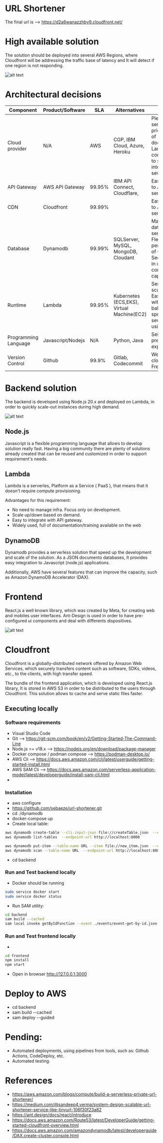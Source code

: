 # URL Shortener

The final url is --> https://d2a6wanazzhby9.cloudfront.net/


# High available solution

The solution should be deployed into several AWS Regions, where Cloudfront will be addressing the traffic base of latency and It will detect if one region is not responding.

![alt text](./diagrams/high_availability_overview.png)

# Architectural decisions

| Component | Product/Software | SLA | Alternatives | Decicision|
| ------------- | ---- | ------------- | ------------- | ------------- |
| Cloud provider | N/A | AWS  | CGP, IBM Cloud, Azure, Heroku| Plenty of services. Several pricing plans. Lot of documentation. Large technical community. Easy to scale due to integration with several services. |
| API Gateway | AWS API Gateway | 99.95% | IBM API Connect, Cloudflare, | Easy integration to AWS's services  |
| CDN | Cloudfront  | 99.99% |  | Easy integration to AWS's services  |
| Database | Dynamodb  | 99.99% | SQLServer, MySQL, MongoDB, Cloudant | Managed NoSQL database - serverless. Flexible. High performance. Use of Global Secondary Index in order to avoid consume of capacity.   |
| Runtime | Lambda  |  99.95% | Kubernetes (ECS,EKS), Virtual Machine(EC2) | Serverless+Auto-scale instances. Easy integration with load balancers and spread across several Regions using Coudfront.  |
| Programming Language | Javascript/Nodejs  | N/A | Python, Java | Selected due to previous experience |
| Version Control | Github  | 99.9% | Gitlab, Codecommit | Well known cloud-based tool. Free. |


# Backend solution

The backend is developed using Node.js 20.x and deployed on Lambda, in order to quickly scale-out instances during high demand.

![alt text](./diagrams/backend_overview.drawio.png)

## Node.js

Javascript is a flexible programming language that allows to develop solution really fast. Having a big community there are plenty of solutions
already created that can be reused and customized in order to support requirement's needs.

## Lambda

Lambda is a serverles, Platform as a Service ( PaaS ), that means that it doesn't require compute provisioning.

Advantages for this requirement:
- No need to manage infra. Focus only on development.
- Scale up/down based on demand.
- Easy to integrate with API gateway.
- Widely used, full of documentation/training available on the web

## DynamoDB

Dynamodb provides a serverless solution that speed up the development and scale of the solution. As a JSON documento databases, It provides easy integration to Javascript (node.js) applications.

Additionally, AWS have several features that can improve the capacity, such as Amazon DynamoDB Accelerator (DAX).

# Frontend

React.js a well known library, which was created by Meta, for creating web and mobiles user interfaces.
Ant-Design is used in order to have pre-configured ui components and deal with differents dispositives.

![alt text](./diagrams/frontend_overview.drawio.png)

# Cloudfront

Cloudfront is a globally-distributed network offered by Amazon Web Services, which securely transfers content such as software, SDKs, videos, etc., to the clients, with high transfer speed.

The bundle of the frontend application, which is developed using React.js library, It is stored in AWS S3 in order to be distributed to the users through Cloudfront. 
This solution allows to cache and serve static files faster.

## Executing locally

### Software requirements

- Visual Studio Code
- Git --> https://git-scm.com/book/en/v2/Getting-Started-The-Command-Line
- Node.js >= v18.x --> https://nodejs.org/en/download/package-manager
- Docker compose / podman compose --> https://podman-desktop.io/
- AWS Cli --> https://docs.aws.amazon.com/cli/latest/userguide/getting-started-install.html
- AWS SAM Cli --> https://docs.aws.amazon.com/serverless-application-model/latest/developerguide/install-sam-cli.html
- 

### Installation 

- aws configure
- https://github.com/sebaeze/url-shortener.git
- cd ./dynamodb
- docker-compose up
- Create local table:
```bash
aws dynamodb create-table --cli-input-json file://createTable.json  --endpoint-url http://localhost:8000
aws dynamodb list-tables  --endpoint-url http://localhost:8000

aws dynamodb put-item --table-name URL --item file://new_item.json  --endpoint-url http://localhost:8000
aws dynamodb scan --table-name URL  --endpoint-url http://localhost:8000
```
- cd backend

### Run and Test backend locally

- Docker should be running
```bash
sudo service docker start
sudo service docker status
```
- Run SAM utility:
```bash
cd backend
sam build --cached
sam local invoke getByIdFunction --event ./events/event-get-by-id.json
```

### Run and Test frontend locally

- 
```bash
cd frontend
npm install
npm start
```
- Open in browser http://127.0.0.1:3000

# Deploy to AWS

- cd backend
- sam build  --cached
- sam deploy --guided 

# Pending:

- Automated deployments, using pipelines from tools, such as: Github Actions, CodeDeploy, etc.
- Automated testing.

# References

- https://aws.amazon.com/blogs/compute/build-a-serverless-private-url-shortener/
- https://medium.com/@sandeep4.verma/system-design-scalable-url-shortener-service-like-tinyurl-106f30f23a82
- https://ant.design/docs/react/introduce
- https://docs.aws.amazon.com/Route53/latest/DeveloperGuide/getting-started-cloudfront-overview.html
- https://docs.aws.amazon.com/amazondynamodb/latest/developerguide/DAX.create-cluster.console.html